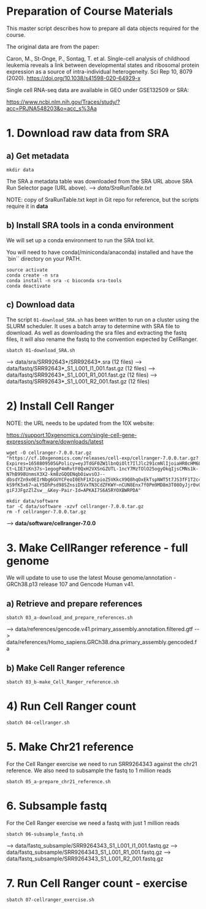 # Preparation of Course Materials

This master script describes how to prepare all data objects required for 
the course.

The original data are from the paper:

Caron, M., St-Onge, P., Sontag, T. et al. Single-cell analysis of childhood
leukemia reveals a link between developmental states and ribosomal protein
expression as a source of intra-individual heterogeneity. Sci Rep 10, 8079
(2020). https://doi.org/10.1038/s41598-020-64929-x

Single cell RNA-seq data are available in GEO under GSE132509 or SRA:

https://www.ncbi.nlm.nih.gov/Traces/study/?acc=PRJNA548203&o=acc_s%3Aa

# 1. Download raw data from SRA

## a) Get metadata

```
mkdir data
```

The SRA a metadata table was downloaded from the SRA URL above SRA Run
Selector page (URL above).
--> *data/SraRunTable.txt*

NOTE: copy of SraRunTable.txt kept in Git repo for reference, but the scripts
require it in **data**

## b) Install SRA tools in a conda environment

We will set up a conda environment to run the SRA tool kit.

You will need to have conda(/miniconda/anaconda) installed and have the `bin``
directory on your PATH.

```
source activate 
conda create -n sra 
conda install -n sra -c bioconda sra-tools 
conda deactivate
```

## c) Download data

The script `01-download_SRA.sh` has been written to run on a cluster using the
SLURM scheduler. It uses a batch array to determine with SRA file to download.
As well as downloading the sra files and extracting the fastq files, it will 
also rename the fastq to the convention expected by CellRanger.

```
sbatch 01-download_SRA.sh
```
--> data/sra/SRR92643*/SRR92643*.sra (12 files)
--> data/fastq/SRR92643*_S1_L001_I1_001.fast.gz (12 files)
--> data/fastq/SRR92643*_S1_L001_R1_001.fast.gz (12 files)
--> data/fastq/SRR92643*_S1_L001_R2_001.fast.gz (12 files)

# 2) Install Cell Ranger

NOTE: the URL needs to be updated from the 10X website:

https://support.10xgenomics.com/single-cell-gene-expression/software/downloads/latest

```
wget -O cellranger-7.0.0.tar.gz "https://cf.10xgenomics.com/releases/cell-exp/cellranger-7.0.0.tar.gz?Expires=1658809505&Policy=eyJTdGF0ZW1lbnQiOlt7IlJlc291cmNlIjoiaHR0cHM6Ly9jZi4xMHhnZW5vbWljcy5jb20vcmVsZWFzZXMvY2VsbC1leHAvY2VsbHJhbmdlci03LjAuMC50YXIuZ3oiLCJDb25kaXRpb24iOnsiRGF0ZUxlc3NUaGFuIjp7IkFXUzpFcG9jaFRpbWUiOjE2NTg4MDk1MDV9fX1dfQ__&Signature=YXaQiedAbBsXkjBHozopnWRWOnMeOTQTLhQ6-Ct~LIE7iKn37s~1egogP4mRvtF0QxH2VXSnGZUTL-1ncY7MzTOlO25ogyOkqIjsCMNs1k-N7hB998UnmsX3X2-km8zGQQENqbOiwvsOJ--dbsdYZn9x0EIrNbg6GUYCFeoI0EhF1XIcpioZ5VKkcX9Q8hqOxEkTspNWT5t7JS3fF1T2c4T8xS2fOTlf-kS9fK3x67~aLY5DhPsd98SZnsiD5VxTN3CdZFKWY~nCUN8Enx7f0Pm9MD8m3T08OyJjr0vG~0X26cqpt9xldWV5zymfczMxgJZ8nVVS-giFJJFgzZlZsw__&Key-Pair-Id=APKAI7S6A5RYOXBWRPDA"

mkdir data/software
tar -C data/software -xzvf cellranger-7.0.0.tar.gz
rm -f cellranger-7.0.0.tar.gz
```
--> **data/software/cellranger-7.0.0**


# 3. Make CellRanger reference - full genome

We will update to use to use the latest Mouse genome/annotation - GRCh38.p13 release
107 and Gencode Human v41.

## a) Retrieve and prepare references

```
sbatch 03_a-download_and_prepare_references.sh
```
--> data/references/gencode.v41.primary_assembly.annotation.filtered.gtf
--> data/references/Homo_sapiens.GRCh38.dna.primary_assembly.gencoded.fa

## b) Make Cell Ranger reference

```
sbatch 03_b-make_Cell_Ranger_reference.sh
```

# 4) Run Cell Ranger count

```
sbatch 04-cellranger.sh
```

# 5. Make Chr21 reference

For the Cell Ranger exercise we need to run SRR9264343 against the chr21 reference.
We also need to subsample the fastq to 1 million reads

```
sbatch 05_a-prepare_chr21_reference.sh
```

# 6. Subsample fastq

For the Cell Ranger exercise we need a fastq with just 1 million reads

```
sbatch 06-subsample_fastq.sh
```
--> data/fastq_subsample/SRR9264343_S1_L001_I1_001.fastq.gz
--> data/fastq_subsample/SRR9264343_S1_L001_R1_001.fastq.gz
--> data/fastq_subsample/SRR9264343_S1_L001_R2_001.fastq.gz

# 7. Run Cell Ranger count - exercise

```
sbatch 07-cellranger_exercise.sh
```


